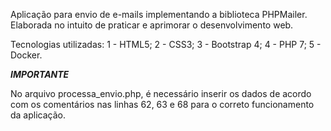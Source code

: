 Aplicação para envio de e-mails implementando a biblioteca PHPMailer. Elaborada no intuito de praticar e aprimorar o desenvolvimento web.

Tecnologias utilizadas:
1 - HTML5;
2 - CSS3;
3 - Bootstrap 4;
4 - PHP 7;
5 - Docker.



***IMPORTANTE***


No arquivo processa_envio.php, é necessário inserir os dados de acordo com os comentários nas linhas 62, 63 e 68 para o correto funcionamento da aplicação.
